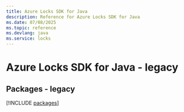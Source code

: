 ```yaml
---
title: Azure Locks SDK for Java
description: Reference for Azure Locks SDK for Java
ms.date: 07/08/2025
ms.topic: reference
ms.devlang: java
ms.service: locks
---
```

# Azure Locks SDK for Java - legacy
## Packages - legacy
[!INCLUDE [packages](locks-index.md)]